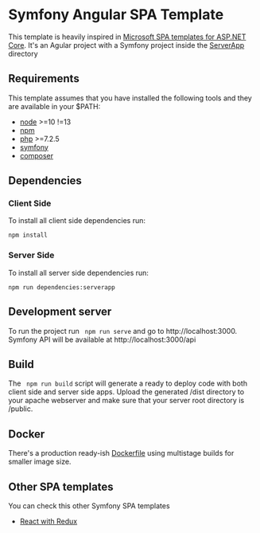 # Symfony Angular SPA Template
This template is heavily inspired in [Microsoft SPA templates for ASP.NET Core](https://github.com/dotnet/aspnetcore/tree/master/src/ProjectTemplates/Web.Spa.ProjectTemplates). It's an Agular project with a Symfony project inside the [ServerApp](ServerApp) directory

## Requirements
This template assumes that you have installed the following tools and they are available in your $PATH:

- [node](https://nodejs.org/en/download/) >=10 !=13
- [npm](https://www.npmjs.com/)
- [php](https://www.php.net/) >=7.2.5
- [symfony](https://symfony.com/download/)
- [composer](https://getcomposer.org/download/)

## Dependencies

### Client Side
To install all client side dependencies run:
```shell script
npm install
```

### Server Side
To install all server side dependencies run:
```shell script
npm run dependencies:serverapp
```

## Development server
To run the project run ` npm run serve` and go to http://localhost:3000. Symfony API will be available at http://localhost:3000/api

## Build
The ` npm run build` script will generate a ready to deploy code with both client side and server side apps. Upload the generated /dist directory to your apache webserver and make sure that your server root directory is /public.

## Docker
There's a production ready-ish [Dockerfile](Dockerfile) using multistage builds for smaller image size.

## Other SPA templates
You can check this other Symfony SPA templates

- [React with Redux](../../../symfony-react-redux-spa-template)
